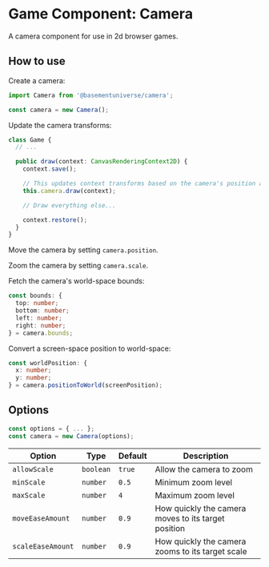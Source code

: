 # Game Component: Camera

A camera component for use in 2d browser games.

## How to use

Create a camera:

```ts
import Camera from '@basementuniverse/camera';

const camera = new Camera();
```

Update the camera transforms:

```ts
class Game {
  // ...

  public draw(context: CanvasRenderingContext2D) {
    context.save();

    // This updates context transforms based on the camera's position and scale
    this.camera.draw(context);

    // Draw everything else...

    context.restore();
  }
}
```

Move the camera by setting `camera.position`.

Zoom the camera by setting `camera.scale`.

Fetch the camera's world-space bounds:

```ts
const bounds: {
  top: number;
  bottom: number;
  left: number;
  right: number;
} = camera.bounds;
```

Convert a screen-space position to world-space:

```ts
const worldPosition: {
  x: number;
  y: number;
} = camera.positionToWorld(screenPosition);
```

## Options

```ts
const options = { ... };
const camera = new Camera(options);
```

| Option | Type | Default | Description |
| --- | --- | --- | --- |
| `allowScale` | `boolean` | `true` | Allow the camera to zoom |
| `minScale` | `number` | `0.5` | Minimum zoom level |
| `maxScale` | `number` | `4` | Maximum zoom level |
| `moveEaseAmount` | `number` | `0.9` | How quickly the camera moves to its target position |
| `scaleEaseAmount` | `number` | `0.9` | How quickly the camera zooms to its target scale |
